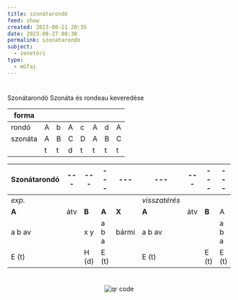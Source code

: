 ```yaml
---
title: szonátarondó
feed: show
created: 2023-08-21 20:35
date: 2023-08-27 08:38
permalink: szonatarondo
subject:
  - zenetöri
type:
  - műfaj
---
```

#

Szonátarondó
Szonáta és rondeau keveredése

| forma   |    |   |    |    |    |    |    |
| ------- | --- | --- | --- | --- | --- | --- | --- |
| rondó    | A   | b    | A    | c    | A    | d    | A    |
| szonáta | A   | B   | C   | D   | A   | B   | C   |
|         | t   | t   | d   | t   | t   | t   | t   |

|Szonátarondó|---|---|---|---|---|---|---|---|
|-|-|-|-|-|-|-|-|-|
|*exp.*|||||*visszatérés*||
|**A**|átv|**B**|**A**|**X**|**A**|átv|**B**|A|
|a b av||x y|a b a|bármi|a b av|||a b a|
|E (t)||H (d)|E (t)||E (t)||E (t)|E (t)|E (t)|





#
<p style="text-align: center;"><img src="https://chart.googleapis.com/chart?cht=qr&chl=https://notes.andrasdenes.com/szonatarondo&chs=180x180&choe=UTF-8&chld=L|2" alt="qr code"></p>

